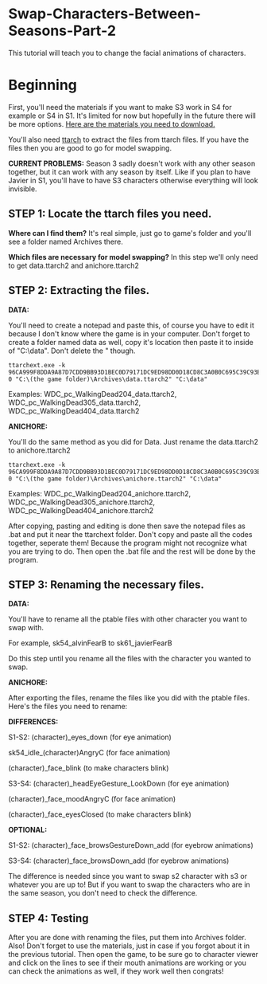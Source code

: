 # Swap-Characters-Between-Seasons-Part-2
This tutorial will teach you to change the facial animations of characters.

# Beginning
First, you'll need the materials if you want to make S3 work in S4 for example or S4 in S1. It's limited for now but hopefully in the future there will be more options.
[Here are the materials you need to download.](https://www.mediafire.com/file/3f8o608trd84b06/Materials.rar/file)

You'll also need [ttarch](http://aluigi.altervista.org/papers/ttarchext.zip) to extract the files from ttarch files.
If you have the files then you are good to go for model swapping.

**CURRENT PROBLEMS:** Season 3 sadly doesn't work with any other season together, but it can work with any season by itself. Like if you plan to have Javier in S1, you'll have to have S3 characters otherwise everything will look invisible.

## STEP 1: Locate the ttarch files you need.
**Where can I find them?** It's real simple, just go to game's folder and you'll see a folder named Archives there. 

**Which files are necessary for model swapping?** In this step we'll only need to get data.ttarch2 and anichore.ttarch2

## STEP 2: Extracting the files.

**DATA:**

You'll need to create a notepad and paste this, of course you have to edit it because I don't know where the game is in your computer. Don't forget to create a folder named data as well, copy it's location then paste it to inside of "C:\data". Don't delete the " though.

```
ttarchext.exe -k 96CA999F8DDA9A87D7CDD9BB93D1BEC0D79171DC9ED98DD0D18CD8C3A0B0C695C39C93BBCCCCA7D3B9D9D9D08E93BEDAAED18D77D5D3A3 0 "C:\(the game folder)\Archives\data.ttarch2" "C:\data"
```

Examples: WDC_pc_WalkingDead204_data.ttarch2, WDC_pc_WalkingDead305_data.ttarch2, WDC_pc_WalkingDead404_data.ttarch2


**ANICHORE:**

You'll do the same method as you did for Data. Just rename the data.ttarch2 to anichore.ttarch2

```
ttarchext.exe -k 96CA999F8DDA9A87D7CDD9BB93D1BEC0D79171DC9ED98DD0D18CD8C3A0B0C695C39C93BBCCCCA7D3B9D9D9D08E93BEDAAED18D77D5D3A3 0 "C:\(the game folder)\Archives\anichore.ttarch2" "C:\data"
```

Examples: WDC_pc_WalkingDead204_anichore.ttarch2, WDC_pc_WalkingDead305_anichore.ttarch2, WDC_pc_WalkingDead404_anichore.ttarch2

After copying, pasting and editing is done then save the notepad files as .bat and put it near the ttarchext folder. Don't copy and paste all the codes together, seperate them! Because the program might not recognize what you are trying to do. Then open the .bat file and the rest will be done by the program.

## STEP 3: Renaming the necessary files.

**DATA:**

You'll have to rename all the ptable files with other character you want to swap with. 

For example, sk54_alvinFearB to sk61_javierFearB

Do this step until you rename all the files with the character you wanted to swap.

**ANICHORE:**

After exporting the files, rename the files like you did with the ptable files. Here's the files you need to rename:

**DIFFERENCES:**

S1-S2: (character)_eyes_down (for eye animation)

sk54_idle_(character)AngryC (for face animation)

(character)_face_blink (to make characters blink)

S3-S4: (character)_headEyeGesture_LookDown (for eye animation)

(character)_face_moodAngryC (for face animation)

(character)_face_eyesClosed (to make characters blink)

**OPTIONAL:**

S1-S2: (character)_face_browsGestureDown_add (for eyebrow animations)

S3-S4: (character)_face_browsDown_add (for eyebrow animations)

The difference is needed since you want to swap s2 character with s3 or whatever you are up to! But if you want to swap the characters who are in the same season, you don't need to check the difference.

## STEP 4: Testing
After you are done with renaming the files, put them into Archives folder. Also! Don't forget to use the materials, just in case if you forgot about it in the previous tutorial. 
Then open the game, to be sure go to character viewer and click on the lines to see if their mouth animations are working or you can check the animations as well, if they work well then congrats!
